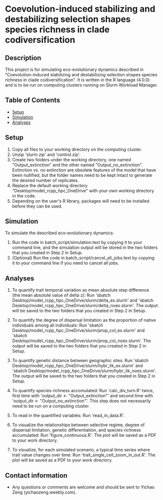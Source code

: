 # Coevolution-induced stabilizing and destabilizing selection shapes species richness in clade codiversification

## Description
This project is for simulating eco-evolutionary dynamics described in "Coevolution-induced stabilizing and destabilizing selection shapes species richness in clade codiversification". It is written in the R language (4.0.0) and is to be run on computing clusters running on Slurm Workload Manager.

## Table of Contents
- [Setup](#setup)
- [Simulation](#simulation)
- [Analyses](#analyses)

## Setup
1. Copy all files to your working directory on the computing cluster.
2. Unzip 'slurm.zip' and 'control.zip'.
3. Create two folders under the working directory, one named "Output_extinction" and the other named "Output_no_extinction". Extinction vs. no extinction are obsolete features of the model that have been nullified, but the folder names need to be kept intact to generate the desired number of replicates.
4. Replace the default working directory "Desktop/model_rcpp_hpc_OneDrive" with your own working directory in the code.
5. Depending on the user's R library, packages will need to be installed before they can be used.

## Simulation
To simulate the described eco-evolutionary dynamics:

1. Run the code in batch_script/simulation.text by copying it to your command line, and the simulation output will be stored in the two folders that you created in Step 2 in Setup.
2. (Optional) Run the code in batch_script/cancel_all_jobs.text by copying it to your command line if you need to cancel all jobs.

## Analyses
1. To quantify trait temporal variation as mean absolute step difference (the mean absolute value of delta z): Run 'sbatch Desktop/model_rcpp_hpc_OneDrive/slurm/delta_ex.slurm' and
'sbatch Desktop/model_rcpp_hpc_OneDrive/slurm/delta_noex.slurm'. The output will be saved to the two folders that you created in Step 2 in Setup.

2. To quantify the degree of dispersal limitation as the proportion of native individuals among all individuals: Run 'sbatch Desktop/model_rcpp_hpc_OneDrive/slurm/prop_col_ex.slurm' and
'sbatch Desktop/model_rcpp_hpc_OneDrive/slurm/prop_col_noex.slurm'. The output will be saved to the two folders that you created in Step 2 in Setup.

3. To quantify genetic distance between geographic sites: Run 'sbatch Desktop/model_rcpp_hpc_OneDrive/slurm/hybr_lik_ex.slurm' and
'sbatch Desktop/model_rcpp_hpc_OneDrive/slurm/hybr_lik_noex.slurm'. The output will be saved to the two folders that you created in Step 2 in Setup.

4. To quantify species richness accomulated: Run 'calc_div_turn.R' twice, first time with 'output_dir <- "Output_extinction"' and second time with 'output_dir <- "Output_no_extinction"'. This step does not necessarily need to be run on a computing cluster. 

5. To read in the quantified variables: Run 'read_in_data.R'.

6. To visualize the relationships between selective regime, degree of dispersal limitation, genetic differentiation, and species richness accumulated: Run 'figure_continuous.R'. The plot will be saved as a PDF to your work directory.

7. To visualize, for each simulated scenario, a typical time series where trait value changes over time: Run 'trait_single_cell_zoom_in_out.R'. The plot will be saved as a PDF to your work directory.

## Contact information
- Any questions or comments are welcome and should be sent to Yichao Zeng (yichaozeng.weebly.com).
